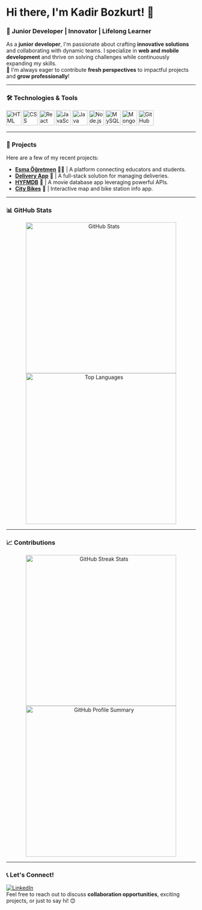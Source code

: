 # Hi there, I'm Kadir Bozkurt! 👋  

### 🚀 Junior Developer | Innovator | Lifelong Learner  

As a **junior developer**, I'm passionate about crafting **innovative solutions** and collaborating with dynamic teams. I specialize in **web and mobile development** and thrive on solving challenges while continuously expanding my skills.  
🌟 I'm always eager to contribute **fresh perspectives** to impactful projects and **grow professionally**!  

---

### 🛠️ Technologies & Tools  

<p align="left">
  <img src="https://cdn.jsdelivr.net/gh/devicons/devicon/icons/html5/html5-original.svg" width="40" height="40" alt="HTML" />
  <img src="https://cdn.jsdelivr.net/gh/devicons/devicon/icons/css3/css3-original.svg" width="40" height="40" alt="CSS" />
  <img src="https://cdn.jsdelivr.net/gh/devicons/devicon/icons/react/react-original.svg" width="40" height="40" alt="React" />
  <img src="https://cdn.jsdelivr.net/gh/devicons/devicon/icons/javascript/javascript-original.svg" width="40" height="40" alt="JavaScript" />
  <img src="https://cdn.jsdelivr.net/gh/devicons/devicon/icons/java/java-original.svg" width="40" height="40" alt="Java" />
  <img src="https://cdn.jsdelivr.net/gh/devicons/devicon/icons/nodejs/nodejs-original.svg" width="40" height="40" alt="Node.js" />
  <img src="https://cdn.jsdelivr.net/gh/devicons/devicon/icons/mysql/mysql-original.svg" width="40" height="40" alt="MySQL" />
  <img src="https://cdn.jsdelivr.net/gh/devicons/devicon/icons/mongodb/mongodb-original.svg" width="40" height="40" alt="MongoDB" />
  <img src="https://cdn.jsdelivr.net/gh/devicons/devicon/icons/github/github-original.svg" width="40" height="40" alt="GitHub" />
</p>

---

### 📂 Projects  
Here are a few of my recent projects:  

- **[Esma Öğretmen](https://github.com/kadirbozkurt05/esmaogretmen)** 🧑‍🏫 | A platform connecting educators and students.  
- **[Delivery App](https://github.com/kadirbozkurt05/DeliveryApp)** 🚚 | A full-stack solution for managing deliveries.  
- **[HYFMDB](https://github.com/kadirbozkurt05/HYFMDB)** 🎥 | A movie database app leveraging powerful APIs.  
- **[City Bikes](https://github.com/kadirbozkurt05/city-bikes)** 🚴 | Interactive map and bike station info app.  

---

### 📊 GitHub Stats  

<p align="center">
  <img src="https://github-readme-stats.vercel.app/api?username=kadirbozkurt05&show_icons=true&theme=radical" alt="GitHub Stats" width="400"/>
  <img src="https://github-readme-stats.vercel.app/api/top-langs/?username=kadirbozkurt05&layout=compact&theme=radical" alt="Top Languages" width="400"/>
</p>

---

### 📈 Contributions  

<p align="center">
  <img src="https://github-readme-streak-stats.herokuapp.com/?user=kadirbozkurt05&theme=radical" alt="GitHub Streak Stats" width="400"/>
  <img src="https://github-profile-summary-cards.vercel.app/api/cards/profile-details?username=kadirbozkurt05&theme=radical" alt="GitHub Profile Summary" width="400"/>
</p>

---

### 📞 Let's Connect!  

[![LinkedIn](https://img.shields.io/badge/LinkedIn-Kadir%20Bozkurt-blue?logo=linkedin&logoColor=white&style=for-the-badge)](https://linkedin.com/kadir-bozkurt-nl)  
Feel free to reach out to discuss **collaboration opportunities**, exciting projects, or just to say hi! 😊  
